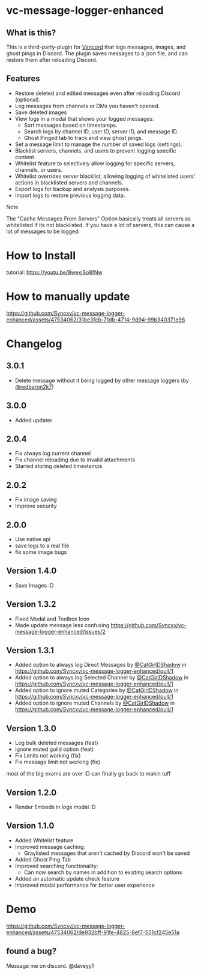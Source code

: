 # vc-message-logger-enhanced

## What is this?

This is a third-party-plugin for [Vencord](https://vencord.dev/) that logs messages, images, and ghost pings in Discord.
The plugin saves messages to a json file, and can restore them after reloading Discord.

## Features

-   Restore deleted and edited messages even after reloading Discord (optional).
-   Log messages from channels or DMs you haven't opened.
-   Save deleted images
-   View logs in a modal that shows your logged messages.
    -   Sort messages based on timestamps.
    -   Search logs by channel ID, user ID, server ID, and message ID.
    -   Ghost Pinged tab to track and view ghost pings.
-   Set a message limit to manage the number of saved logs (settings).
-   Blacklist servers, channels, and users to prevent logging specific content.
-   Whitelist feature to selectively allow logging for specific servers, channels, or users.
-   Whitelist overrides server blacklist, allowing logging of whitelisted users' actions in blacklisted servers and channels.
-   Export logs for backup and analysis purposes.
-   Import logs to restore previous logging data.

> [!NOTE]
> The "Cache Messages From Servers" Option basically treats all servers as whitelisted if its not blacklisted. If you have a lot of servers, this can cause a lot of messages to be logged.

# How to Install

tutorial: https://youtu.be/8wexjSo8fNw

# How to manually update

https://github.com/Syncxv/vc-message-logger-enhanced/assets/47534062/31be3fcb-71db-4714-9d94-99b340371e96

# Changelog

## 3.0.1
- Delete message without it being logged by other message loggers (by [@redbaron2k7](https://github.com/redbaron2k7))

## 3.0.0

- Added updater

## 2.0.4

- Fix always log current channel
- Fix channel reloading due to invalid attachments
- Started storing deleted timestamps

## 2.0.2

-   Fix image saving
-   Improve security

## 2.0.0

-   Use native api
-   save logs to a real file
-   fix some image bugs

## Version 1.4.0

-   Save Images :D

## Version 1.3.2

-   Fixed Modal and Toolbox Icon
-   Made update message less confusing https://github.com/Syncxv/vc-message-logger-enhanced/issues/2

## Version 1.3.1

-   Added option to always log Direct Messages by [@CatGirlDShadow](https://github.com/CatGirlDShadow) in https://github.com/Syncxv/vc-message-logger-enhanced/pull/1
-   Added option to always log Selected Channel by [@CatGirlDShadow](https://github.com/CatGirlDShadow) in https://github.com/Syncxv/vc-message-logger-enhanced/pull/1
-   Added option to ignore muted Categories by [@CatGirlDShadow](https://github.com/CatGirlDShadow) in https://github.com/Syncxv/vc-message-logger-enhanced/pull/1
-   Added option to ignore muted Channels by [@CatGirlDShadow](https://github.com/CatGirlDShadow) in https://github.com/Syncxv/vc-message-logger-enhanced/pull/1

## Version 1.3.0

-   Log bulk deleted messages (feat)
-   Ignore muted guild option (feat)
-   Fix Limits not working (fix)
-   Fix message limit not working (fix)

most of the big exams are over :D
can finally go back to makin tuff

## Version 1.2.0

-   Render Embeds in logs modal :D

## Version 1.1.0

-   Added Whitelist feature
-   Improved message caching:
    -   Graylisted messages that aren't cached by Discord won't be saved
-   Added Ghost Ping Tab
-   Improved searching functionality:
    -   Can now search by names in addition to existing search options
-   Added an automatic update check feature
-   Improved modal performance for better user experience

# Demo

https://github.com/Syncxv/vc-message-logger-enhanced/assets/47534062/de932bff-91fe-4825-8ef7-551cf245e51a

## found a bug?

Message me on discord. @daveyy1
